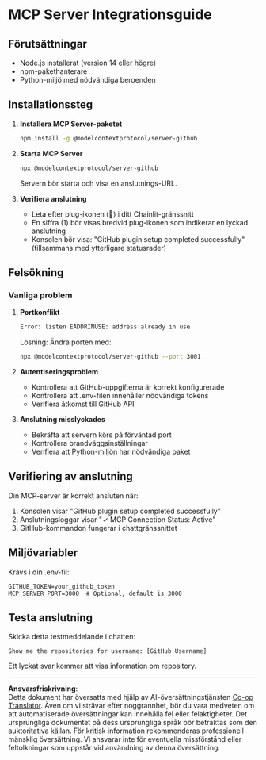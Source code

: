 <!--
CO_OP_TRANSLATOR_METADATA:
{
  "original_hash": "c4be907703b836d1a1c360db20da4de9",
  "translation_date": "2025-08-29T16:15:13+00:00",
  "source_file": "11-agentic-protocols/code_samples/github-mcp/MCP_SETUP.md",
  "language_code": "sv"
}
-->
# MCP Server Integrationsguide

## Förutsättningar
- Node.js installerat (version 14 eller högre)
- npm-pakethanterare
- Python-miljö med nödvändiga beroenden

## Installationssteg

1. **Installera MCP Server-paketet**
   ```bash
   npm install -g @modelcontextprotocol/server-github
   ```

2. **Starta MCP Server**
   ```bash
   npx @modelcontextprotocol/server-github
   ```  
   Servern bör starta och visa en anslutnings-URL.

3. **Verifiera anslutning**
   - Leta efter plug-ikonen (🔌) i ditt Chainlit-gränssnitt  
   - En siffra (1) bör visas bredvid plug-ikonen som indikerar en lyckad anslutning  
   - Konsolen bör visa: "GitHub plugin setup completed successfully" (tillsammans med ytterligare statusrader)

## Felsökning

### Vanliga problem

1. **Portkonflikt**
   ```bash
   Error: listen EADDRINUSE: address already in use
   ```  
   Lösning: Ändra porten med:  
   ```bash
   npx @modelcontextprotocol/server-github --port 3001
   ```

2. **Autentiseringsproblem**
   - Kontrollera att GitHub-uppgifterna är korrekt konfigurerade  
   - Kontrollera att .env-filen innehåller nödvändiga tokens  
   - Verifiera åtkomst till GitHub API  

3. **Anslutning misslyckades**
   - Bekräfta att servern körs på förväntad port  
   - Kontrollera brandväggsinställningar  
   - Verifiera att Python-miljön har nödvändiga paket  

## Verifiering av anslutning

Din MCP-server är korrekt ansluten när:  
1. Konsolen visar "GitHub plugin setup completed successfully"  
2. Anslutningsloggar visar "✓ MCP Connection Status: Active"  
3. GitHub-kommandon fungerar i chattgränssnittet  

## Miljövariabler

Krävs i din .env-fil:  
```
GITHUB_TOKEN=your_github_token
MCP_SERVER_PORT=3000  # Optional, default is 3000
```

## Testa anslutning

Skicka detta testmeddelande i chatten:  
```
Show me the repositories for username: [GitHub Username]
```  
Ett lyckat svar kommer att visa information om repository.  

---

**Ansvarsfriskrivning**:  
Detta dokument har översatts med hjälp av AI-översättningstjänsten [Co-op Translator](https://github.com/Azure/co-op-translator). Även om vi strävar efter noggrannhet, bör du vara medveten om att automatiserade översättningar kan innehålla fel eller felaktigheter. Det ursprungliga dokumentet på dess ursprungliga språk bör betraktas som den auktoritativa källan. För kritisk information rekommenderas professionell mänsklig översättning. Vi ansvarar inte för eventuella missförstånd eller feltolkningar som uppstår vid användning av denna översättning.